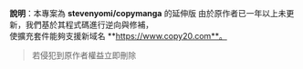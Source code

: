 **說明**：本專案為 **stevenyomi/copymanga** 的延伸版
由於原作者已一年以上未更新，我們基於其程式碼進行逆向與修補，  
使擴充套件能夠支援新域名 **https://www.copy20.com**。


> 若侵犯到原作者權益立即刪除
